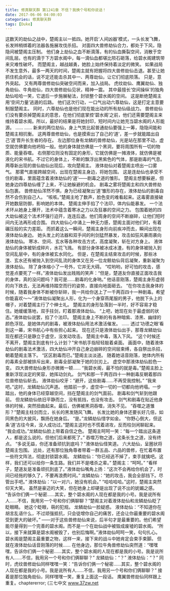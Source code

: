 ```yaml
---
title: 修真聊天群 第1241章 不信？我换个号和你说话！
date: 2017-06-06 04:00:03
categories: 修真聊天群
tags: [Duke]
---
```


这数天的劫仙之战中，楚阁主以一抵四。她开启‘人间凶器’模式，一头长发飞舞，长发辫梢绑着的法器各施展攻伐杀招。
对面四大兽修劫仙合力，都处于下风，隐隐间被楚阁主压制。
他们身上劫仙之血不断滴落，有的仙血撕裂空间，消散于空间乱层。也有的滴于下方碧水阁中，每一滴仙血都堪比陨石砸落，给碧水阁建筑带来灾难性破坏。
而楚阁主，越战越勇，她脸上始终保持着淡定的微笑。
如果战局不发生意外，最多一两天的时间，楚阁主就有把握将四大兽修劫仙击退。甚至让她抓住机会的话，说不定还能击杀其中一、两尊劫仙，让它们彻底陨落。
只是，意外突起。
又有两尊兽修劫仙突破空间而来，加入战局。
虎纹劫仙、鹰翼劫仙、独角劫仙、牛角劫仙，四大兽修劫仙见状，精神一震。
其中最擅长‘空间操纵’的独角劫仙哈哈一笑，它退后一步施展秘法，封锁整个碧水阁的空间。
这是断绝楚阁主用‘空间力量’逃遁的后路。
他们这次行动，一口气出动六尊劫仙，这是打定主意要制服楚阁主。
同时，六尊劫仙也是他们现在能出动的所有劫仙级战力。
兽修劫仙们没有要杀掉楚阁主的意思，在他们彻底掌控‘碧水阁’之前，他们还需要楚阁主来维持着碧水阁。所以，最好的结果是将她封印，短时间内让她充当碧水阁的人形能源。
……
……
新来的两位劫仙，身上气势比起普通劫仙要强上一筹，隐隐间能和楚阁主相抗衡。
这两尊兽修劫仙，也是摸索出了自己的‘道’，差一步就能踏出自己‘道’晋升长生者的存在。
左边那位身有龙鳞的兽修劫仙，光是站在那里不动，虚空就仿佛要向他坍陷一般。他的身体就仿佛是一个黑洞，要将周围所有一切的物质、能量吞噬。
右侧那位则没有固定的身形，它就仿佛是一摊液体，就仿佛是被液化的宋书航。不过它的身体上，不断的飘浮出黑紫色的气体，那是剧毒的气息。
两尊新出现的兽仙劫仙出现后，攻向楚阁主。
液体劫仙对着楚阁主喷出一口雾气。
那雾气直接跨越空间，出现在楚阁主身边，将她包围。
这是连劫仙也承受不住的剧毒，里面蕴含着液体劫仙的‘道’——剧毒之道的雏形。
楚阁主想要躲避，但她身边四尊劫仙缠了上来，不让她躲避的机会。
剧毒之雾将楚阁主和四大兽修劫仙包裹。
兽修劫仙浑然不惧，身为已经凝聚出‘道’雏形的存在，液体劫仙的剧毒自然不会伤到自己人。
“咳咳。”楚阁主呛了数声，脸色变的难看起来。这毒雾直接破开她数层防御，影响她的本体。
楚阁主伸手掐了个法印，体内仙能暴发。
一个法术环从她身上爆开，法术中蕴含着寒冰之力以及狂暴的空间之力。
包围着她的四大劫仙被这个法术环强行迫开，连连后退。他们周身的空间不断崩碎，让他们短时间内无法再形成合围。
四大劫仙心中涌上一种无力感，楚阁主面对他们时，有着碾压般的实力差距。
而抓着这么一瞬间，楚阁主身形向前疾冲而去，瞬间出现在液体劫仙身边。
她头发上的法器和双手间的利剑猛然暴发，攻击如狂风暴雨袭向液体劫仙。
寒冰、空间、玄水等各种攻击方式，高度凝聚，斩在对方身上。
液体劫仙的身体被斩成碎片，水花飞溅。
有部分身体被冰成冰渣，有的身体被抛入到空间乱层中，有的身体被玄水同化。
但是，在楚阁主结束攻击的时候，那些冰渣、玄水还有被抛入到空间乱流的身体又在另一位龙鲸劫仙背后凝聚，重新凝聚为液体劫仙。
除了身体缩小了一号外，它并无大碍。
“哎哟哟，好可怕的攻击，感觉差点要死了一样。”液体劫仙发出贱贱的笑声：“但是，楚道友你直接正面攻击我的身体，真的没问题吗？我可是……剧毒的化身呐。”
他话音刚落，楚阁主身形虚弱的向下跌去，无法再维持踏空而行的姿势，直接向地面砸去。
“在你攻击我身体的时候，随着我身体不断被你斩碎，我一共给你送上了一千两百四十一种剧毒。希望你能喜欢～～”液体劫仙凝聚出人形，化为一个身穿燕尾服的男子，他脱下头上的帽子，对着楚阁主行了个绅士礼。
楚阁主的身形坠落到一半时，好不容易才稳住。她缓缓落地，双手拄剑，盯着那液体劫仙。
“上吧，她现在处于最虚弱的状态。”液体劫仙说罢，掐了个法印。
楚阁主身上不断的有各种暗紫、漆黑、幽绿的颜色浮现。是她体内的剧毒，被液体劫仙用法术激活催发。
……
透过‘功德之眼’看到这一幕，宋书航心中有些担心起来。
现在还只是液体劫仙出手，那尊龙鳞劫仙现在都还只是静立于虚空，没发动攻击。
楚阁主中毒，落入下风。
“这个时候还不离开，楚阁主到底有什么计划？”宋书航手指轻轻敲着桌面。
画面中，随着液体劫仙的剧毒法术激活，四大劫仙冲开自己身边崩碎的空间层束缚，各自祭出杀招，朝着楚阁主落下。
“区区剧毒而已。”楚阁主淡淡道。
随着她话音刚落，她体内所有的毒素全部被排斥出来，剧毒全部凝聚于她的剑刃上。
虚空中那液体劫仙脸色一变。
四大兽修劫仙身形亦微微一顿……
“我碧水阁，最不怕的就是毒。”楚阁主脸上重新浮现淡定的笑容，她挥动剑丸。
剑气和那一千两百四十一种剧毒反朝着那四位兽修劫仙斩去。
液体劫仙咬牙：“避开，这些剧毒……不再受我控制。”
“我来吧。”这时，龙鳞劫仙沉声道。
他踏前一步，虚空中一切的一切都向他坍塌。一步踏出，他的身体已经穿越空间，挡在楚阁主的剑气面前。
剧毒和剑气斩到他跟前。
但龙鳞劫仙依旧平静而立，没有抵挡，也没有攻击。
剑气和剧毒在贴近他身体的时候，突然扭曲起来。最后，仿佛被黑洞吞噬，消失不见。
“吞噬之道雏形？”楚阁主柱剑而立，长长的黑发随风飞舞。
长发比她的身体还要长好几倍，如同黑色的大披风，飘扬在她身后。
“是。”龙鳞劫仙惜字如金。
“你野心倒大，但这条‘道’古往今来，没人成功过。”楚阁主这时也不慌着进攻，反而柱剑闲聊起来。
“我会成功。”龙鳞劫仙脸上带着自信之色。
楚阁主呵呵一笑：“每一个踏出这条道人，都是这么说的。但他们后来都死了。”
吞噬万物之道，这条长生之道，没有终点。
“多说无益，你还准备顽抗到底吗？”液体劫仙怪笑道。
六大劫仙，呈圈状将楚阁主包围。
远处，还有那位独角尊者带着一群五品、六品的兽修，在忙着布置一些符文阵法，彻底封锁碧水阁。
龙鳞劫仙：“你已经逃不掉了，束手就擒吧。这样，我们还可以给你一条生路。我们并不是嗜杀之辈。”
楚阁主：“呵呵。”
“看样子，楚道友是准备顽抗到底了。”液体劫仙嘴角上扬：“这次不会再给你机会了，时间已经拖的够久了，不要再浪费时间。”
龙鳞劫仙：“她的攻击，我会全部挡下。尽管出手吧。”
液体劫仙：“以一对六，她没有机会。”
“哈哈哈哈。”这时，楚阁主突然仰天大笑。
虽然是豪迈的大笑，但在她身上却硬是出现了说不出的妩媚之感。
“告诉你们俩一个秘密……其实，整个碧水阁的人现在都是我的小号。我是说所有人……不信，我用另一个号和你们俩聊聊？”楚阁主对着液体劫仙和龙鳞劫仙眨了眨眼睛。
她这个眨眼，萌的犯规。
龙鳞劫仙一脸疑惑。
液体劫仙：“不知道你在胡言乱语什么，不过顽强抵抗，只会徒增你自己的痛苦，还会让你最重要的碧水阁受到更大的破坏。”
——对于这些兽修劫仙来说，后半句才是最重要的。他们希望能尽量得到一个完善的碧水阁。而不是一个在劫仙战中被毁成废墟的碧水阁。
“所以，接下来就算是碧水阁被毁了，也别后悔啊。”液体劫仙呵呵一笑，句句扎心。
碧水阁是楚阁主最重要之物，这样一来，接下来的战斗中她肯定会束手束脚。
但就在液体劫仙话音刚落的时候……
在他身边，那位牛角兽修劫仙突然道：“嘿嘿嘿，告诉你们俩一个秘密……其实，整个碧水阁的人现在都是我的小号。我是说所有人……不信，我用另一个号和你们俩聊聊？”
龙鳞劫仙：“？”
液体劫仙：“？”
同时，虎纹兽修劫仙同样嘿嘿一笑：“告诉你们俩一个秘密……其实，整个碧水阁的人现在都是我的小号。我是说所有人……不信，我用另一个号和你们俩聊聊？”
接着是那位独角劫仙，同样嘿嘿一笑，重复上面这一段话。
鹰翼兽修劫仙同样跟上重复。chaptererror;
(三七中文 www.37zw.net